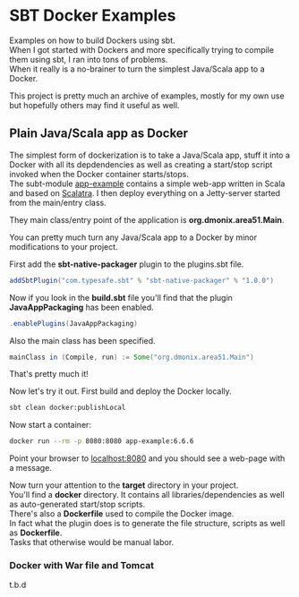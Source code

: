 # SBT Docker Examples
Examples on how to build Dockers using sbt.  
When I got started with Dockers and more specifically trying to compile them using sbt, I ran into tons of problems.  
When it really is a no-brainer to turn the simplest Java/Scala app to a Docker.  

This project is pretty much an archive of examples, mostly for my own use but hopefully others may find it useful as well.

## Plain Java/Scala app as Docker
The simplest form of dockerization is to take a Java/Scala app, stuff it into a Docker with all its depdendencies as well as creating a start/stop script invoked when the Docker container starts/stops.  
The subt-module [app-example](app-example) contains a simple web-app written in Scala and based on [Scalatra](
http://scalatra.org/).  I then deploy everything on a Jetty-server started from the main/entry class. 

They main class/entry point of the application is __org.dmonix.area51.Main__.  

You can pretty much turn any Java/Scala app to a Docker by minor modifications to your project.

First add the __sbt-native-packager__ plugin to the plugins.sbt file.
```scala
addSbtPlugin("com.typesafe.sbt" % "sbt-native-packager" % "1.0.0")
```

Now if you look in the __build.sbt__ file you'll find that the plugin __JavaAppPackaging__ has been enabled.  
```scala
.enablePlugins(JavaAppPackaging)
```

Also the main class has been specified.
```scala
mainClass in (Compile, run) := Some("org.dmonix.area51.Main")
```

That's pretty much it!

Now let's try it out.
First build and deploy the Docker locally.
```bash
sbt clean docker:publishLocal
```

Now start a container:
```bash
docker run --rm -p 8080:8080 app-example:6.6.6
```
Point your browser to [localhost:8080](http://localhost:8080) and you should see a web-page with a message.

Now turn your attention to the __target__ directory in your project.  
You'll find a __docker__ directory. It contains all libraries/dependencies as well as auto-generated start/stop scripts.  
There's also a __Dockerfile__ used to compile the Docker image.  
In fact what the plugin does is to generate the file structure, scripts as well as __Dockerfile__.  
Tasks that otherwise would be manual labor.


### Docker with War file and Tomcat
t.b.d